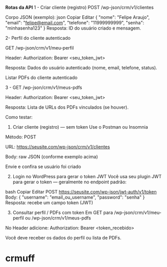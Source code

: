 **Rotas da API**
1 - Criar cliente (registro)
POST /wp-json/crm/v1/clientes

Corpo JSON (exemplo):
json
Copiar
Editar
{
  "nome": "Felipe Araujo",
  "email": "felipe@email.com",
  "telefone": "11999999999",
  "senha": "minhasenha123"
}
Resposta: ID do usuário criado e mensagem.

2- Perfil do cliente autenticado

GET /wp-json/crm/v1/meu-perfil

Header: Authorization: Bearer <seu_token_jwt>

Resposta: Dados do usuário autenticado (nome, email, telefone, status).

Listar PDFs do cliente autenticado

3 - GET /wp-json/crm/v1/meus-pdfs

Header: Authorization: Bearer <seu_token_jwt>

Resposta: Lista de URLs dos PDFs vinculados (se houver).

Como testar:
1) Criar cliente (registro) — sem token
Use o Postman ou Insomnia

Método: POST

URL: https://seusite.com/wp-json/crm/v1/clientes

Body: raw JSON (conforme exemplo acima)

Envie e confira se usuário foi criado

2) Login no WordPress para gerar o token JWT
Você usa seu plugin JWT para gerar o token — geralmente no endpoint padrão:

bash
Copiar
Editar
POST https://seusite.com/wp-json/jwt-auth/v1/token
Body:
{
  "username": "email_ou_username",
  "password": "senha"
}
Resposta: recebe um campo token (JWT)

3) Consultar perfil / PDFs com token
Em GET para /wp-json/crm/v1/meu-perfil ou /wp-json/crm/v1/meus-pdfs

No Header adicione: Authorization: Bearer <token_recebido>

Você deve receber os dados do perfil ou lista de PDFs.
# crmuff
